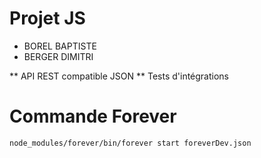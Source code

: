 # Projet JS

* BOREL BAPTISTE
* BERGER DIMITRI

** API REST compatible JSON
** Tests d'intégrations


# Commande Forever

`node_modules/forever/bin/forever start foreverDev.json `
